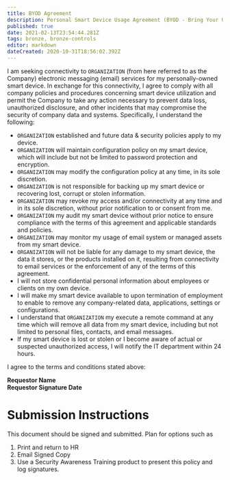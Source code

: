 ```yaml
---
title: BYOD Agreement
description: Personal Smart Device Usage Agreement (BYOD - Bring Your Own Device)
published: true
date: 2021-02-13T23:54:44.281Z
tags: bronze, bronze-controls
editor: markdown
dateCreated: 2020-10-31T18:56:02.392Z
---
```


I am seeking connectivity to `ORGANIZATION` (from here referred to as the Company) electronic messaging (email) services for my personally-owned smart device. In exchange for this connectivity, I agree to comply with all company policies and procedures concerning smart device utilization and permit the Company to take any action necessary to prevent data loss, unauthorized disclosure, and other incidents that may compromise the security of company data and systems.  Specifically, I understand the following:

- `ORGANIZATION` established and future data & security policies apply to my device.
- `ORGANIZATION`  will maintain configuration policy on my smart device, which will include but not be limited to password protection and encryption.  
- `ORGANIZATION`  may modify the configuration policy at any time, in its sole discretion.
- `ORGANIZATION`  is not responsible for backing up my smart device or recovering lost, corrupt or stolen information.
- `ORGANIZATION`  may revoke my access and/or connectivity at any time and in its sole discretion, without prior notification to or consent from me.
- `ORGANIZATION`  my audit my smart device without prior notice to ensure compliance with the terms of this agreement and applicable standards and policies.  
- `ORGANIZATION`  may monitor my usage of email system or managed assets from my smart device. 
- `ORGANIZATION`  will not be liable for any damage to my smart device, the data it stores, or the products installed on it, resulting from connectivity to email services or the enforcement of any of the terms of this agreement.
- I will not store confidential personal information about employees or clients on my own device.
- I will make my smart device available to upon termination of employment to enable to remove any company-related data, applications, settings or configurations.
- I understand that `ORGANIZATION` my execute a remote command at any time which will remove all data from my smart device, including but not limited to personal files, contacts, and email messages.
- If my smart device is lost or stolen or I become aware of actual or suspected unauthorized access, I will notify the IT department within 24 hours.  

I agree to the terms and conditions stated above:

**Requestor Name	
Requestor Signature	
Date**


# Submission Instructions
This document should be signed and submitted.  Plan for options such as
1. Print and return to HR
2. Email Signed Copy
3. Use a Security Awareness Training product to present this policy and log signatures. 